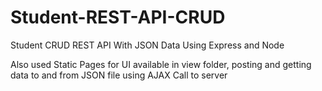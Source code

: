 # Student-REST-API-CRUD

Student CRUD REST API With JSON Data Using Express and Node

Also used Static Pages for UI available in view folder, posting and getting data to and from JSON file using AJAX Call to server
